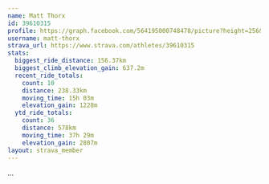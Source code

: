 ```yaml
---
name: Matt Thorx
id: 39610315
profile: https://graph.facebook.com/564195000748478/picture?height=256&width=256
username: matt-thorx
strava_url: https://www.strava.com/athletes/39610315
stats:
  biggest_ride_distance: 156.37km
  biggest_climb_elevation_gain: 637.2m
  recent_ride_totals:
    count: 10
    distance: 238.33km
    moving_time: 15h 03m
    elevation_gain: 1228m
  ytd_ride_totals:
    count: 36
    distance: 578km
    moving_time: 37h 29m
    elevation_gain: 2807m
layout: strava_member
--- 
```

...
